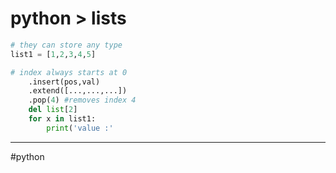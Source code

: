 # python > lists

```python 
# they can store any type
list1 = [1,2,3,4,5]

# index always starts at 0
	.insert(pos,val)
	.extend([...,...,...])
	.pop(4) #removes index 4
	del list[2]
	for x in list1: 
		print('value :'
```


- - -
#python